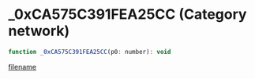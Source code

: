 # _0xCA575C391FEA25CC (Category network)

```js
function _0xCA575C391FEA25CC(p0: number): void
```

[filename](_0xCA575C391FEA25CC_m.md ':include')